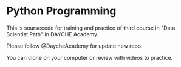 # Python Programming
This is soursecode for training and practice of third course in "Data Scientist Path" in DAYCHE Academy.

Please follow @DaycheAcademy for update new repo. 

You can clone on your computer or review with videos to practice.
 
